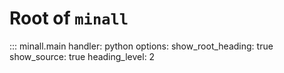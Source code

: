 # Root of `minall`

::: minall.main
    handler: python
    options:
      show_root_heading: true
      show_source: true
      heading_level: 2

